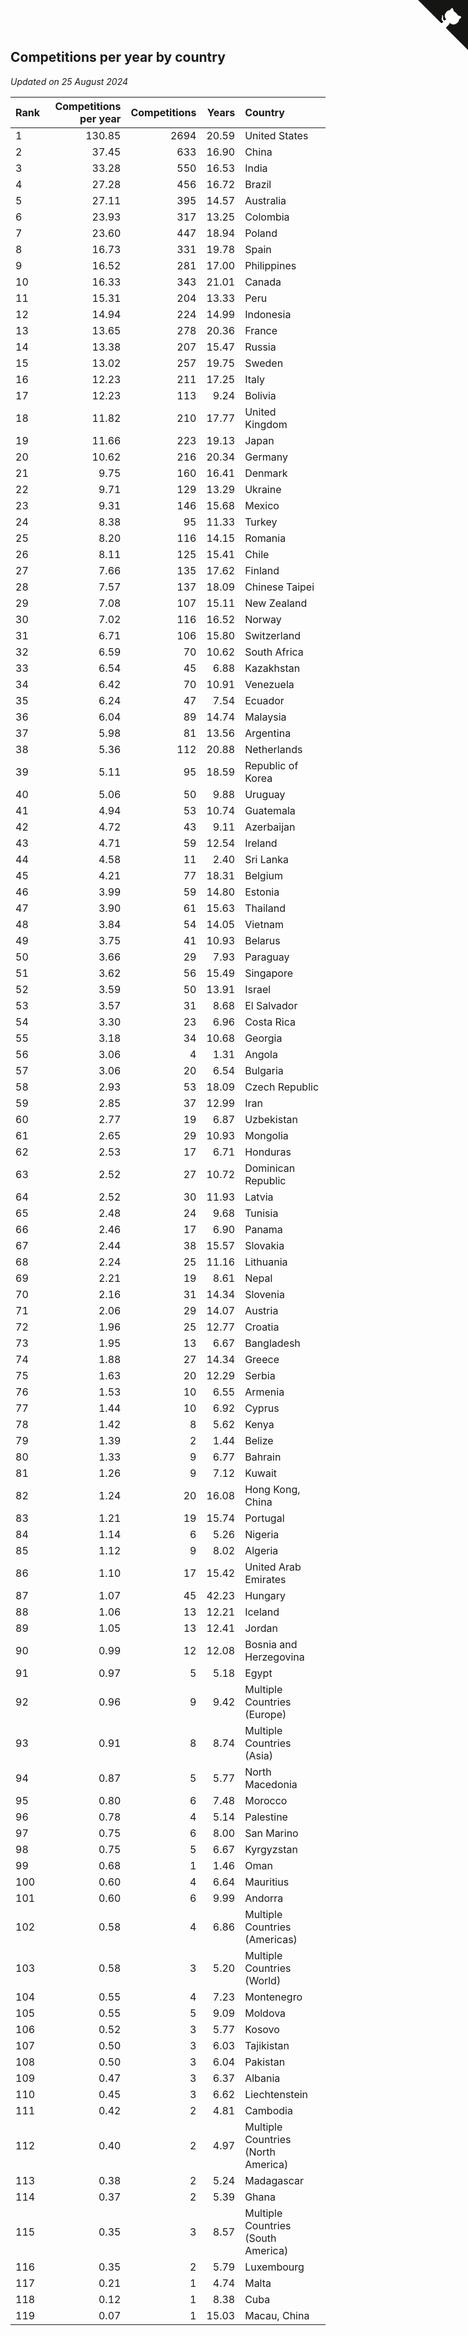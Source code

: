 ## Competitions per year by country

*Updated on 25 August 2024*

| Rank | Competitions per year | Competitions | Years | Country |
| :--- | ---: | ---: | ---: | :--- |
| 1 | 130.85 | 2694 | 20.59 | United States |
| 2 | 37.45 | 633 | 16.90 | China |
| 3 | 33.28 | 550 | 16.53 | India |
| 4 | 27.28 | 456 | 16.72 | Brazil |
| 5 | 27.11 | 395 | 14.57 | Australia |
| 6 | 23.93 | 317 | 13.25 | Colombia |
| 7 | 23.60 | 447 | 18.94 | Poland |
| 8 | 16.73 | 331 | 19.78 | Spain |
| 9 | 16.52 | 281 | 17.00 | Philippines |
| 10 | 16.33 | 343 | 21.01 | Canada |
| 11 | 15.31 | 204 | 13.33 | Peru |
| 12 | 14.94 | 224 | 14.99 | Indonesia |
| 13 | 13.65 | 278 | 20.36 | France |
| 14 | 13.38 | 207 | 15.47 | Russia |
| 15 | 13.02 | 257 | 19.75 | Sweden |
| 16 | 12.23 | 211 | 17.25 | Italy |
| 17 | 12.23 | 113 | 9.24 | Bolivia |
| 18 | 11.82 | 210 | 17.77 | United Kingdom |
| 19 | 11.66 | 223 | 19.13 | Japan |
| 20 | 10.62 | 216 | 20.34 | Germany |
| 21 | 9.75 | 160 | 16.41 | Denmark |
| 22 | 9.71 | 129 | 13.29 | Ukraine |
| 23 | 9.31 | 146 | 15.68 | Mexico |
| 24 | 8.38 | 95 | 11.33 | Turkey |
| 25 | 8.20 | 116 | 14.15 | Romania |
| 26 | 8.11 | 125 | 15.41 | Chile |
| 27 | 7.66 | 135 | 17.62 | Finland |
| 28 | 7.57 | 137 | 18.09 | Chinese Taipei |
| 29 | 7.08 | 107 | 15.11 | New Zealand |
| 30 | 7.02 | 116 | 16.52 | Norway |
| 31 | 6.71 | 106 | 15.80 | Switzerland |
| 32 | 6.59 | 70 | 10.62 | South Africa |
| 33 | 6.54 | 45 | 6.88 | Kazakhstan |
| 34 | 6.42 | 70 | 10.91 | Venezuela |
| 35 | 6.24 | 47 | 7.54 | Ecuador |
| 36 | 6.04 | 89 | 14.74 | Malaysia |
| 37 | 5.98 | 81 | 13.56 | Argentina |
| 38 | 5.36 | 112 | 20.88 | Netherlands |
| 39 | 5.11 | 95 | 18.59 | Republic of Korea |
| 40 | 5.06 | 50 | 9.88 | Uruguay |
| 41 | 4.94 | 53 | 10.74 | Guatemala |
| 42 | 4.72 | 43 | 9.11 | Azerbaijan |
| 43 | 4.71 | 59 | 12.54 | Ireland |
| 44 | 4.58 | 11 | 2.40 | Sri Lanka |
| 45 | 4.21 | 77 | 18.31 | Belgium |
| 46 | 3.99 | 59 | 14.80 | Estonia |
| 47 | 3.90 | 61 | 15.63 | Thailand |
| 48 | 3.84 | 54 | 14.05 | Vietnam |
| 49 | 3.75 | 41 | 10.93 | Belarus |
| 50 | 3.66 | 29 | 7.93 | Paraguay |
| 51 | 3.62 | 56 | 15.49 | Singapore |
| 52 | 3.59 | 50 | 13.91 | Israel |
| 53 | 3.57 | 31 | 8.68 | El Salvador |
| 54 | 3.30 | 23 | 6.96 | Costa Rica |
| 55 | 3.18 | 34 | 10.68 | Georgia |
| 56 | 3.06 | 4 | 1.31 | Angola |
| 57 | 3.06 | 20 | 6.54 | Bulgaria |
| 58 | 2.93 | 53 | 18.09 | Czech Republic |
| 59 | 2.85 | 37 | 12.99 | Iran |
| 60 | 2.77 | 19 | 6.87 | Uzbekistan |
| 61 | 2.65 | 29 | 10.93 | Mongolia |
| 62 | 2.53 | 17 | 6.71 | Honduras |
| 63 | 2.52 | 27 | 10.72 | Dominican Republic |
| 64 | 2.52 | 30 | 11.93 | Latvia |
| 65 | 2.48 | 24 | 9.68 | Tunisia |
| 66 | 2.46 | 17 | 6.90 | Panama |
| 67 | 2.44 | 38 | 15.57 | Slovakia |
| 68 | 2.24 | 25 | 11.16 | Lithuania |
| 69 | 2.21 | 19 | 8.61 | Nepal |
| 70 | 2.16 | 31 | 14.34 | Slovenia |
| 71 | 2.06 | 29 | 14.07 | Austria |
| 72 | 1.96 | 25 | 12.77 | Croatia |
| 73 | 1.95 | 13 | 6.67 | Bangladesh |
| 74 | 1.88 | 27 | 14.34 | Greece |
| 75 | 1.63 | 20 | 12.29 | Serbia |
| 76 | 1.53 | 10 | 6.55 | Armenia |
| 77 | 1.44 | 10 | 6.92 | Cyprus |
| 78 | 1.42 | 8 | 5.62 | Kenya |
| 79 | 1.39 | 2 | 1.44 | Belize |
| 80 | 1.33 | 9 | 6.77 | Bahrain |
| 81 | 1.26 | 9 | 7.12 | Kuwait |
| 82 | 1.24 | 20 | 16.08 | Hong Kong, China |
| 83 | 1.21 | 19 | 15.74 | Portugal |
| 84 | 1.14 | 6 | 5.26 | Nigeria |
| 85 | 1.12 | 9 | 8.02 | Algeria |
| 86 | 1.10 | 17 | 15.42 | United Arab Emirates |
| 87 | 1.07 | 45 | 42.23 | Hungary |
| 88 | 1.06 | 13 | 12.21 | Iceland |
| 89 | 1.05 | 13 | 12.41 | Jordan |
| 90 | 0.99 | 12 | 12.08 | Bosnia and Herzegovina |
| 91 | 0.97 | 5 | 5.18 | Egypt |
| 92 | 0.96 | 9 | 9.42 | Multiple Countries (Europe) |
| 93 | 0.91 | 8 | 8.74 | Multiple Countries (Asia) |
| 94 | 0.87 | 5 | 5.77 | North Macedonia |
| 95 | 0.80 | 6 | 7.48 | Morocco |
| 96 | 0.78 | 4 | 5.14 | Palestine |
| 97 | 0.75 | 6 | 8.00 | San Marino |
| 98 | 0.75 | 5 | 6.67 | Kyrgyzstan |
| 99 | 0.68 | 1 | 1.46 | Oman |
| 100 | 0.60 | 4 | 6.64 | Mauritius |
| 101 | 0.60 | 6 | 9.99 | Andorra |
| 102 | 0.58 | 4 | 6.86 | Multiple Countries (Americas) |
| 103 | 0.58 | 3 | 5.20 | Multiple Countries (World) |
| 104 | 0.55 | 4 | 7.23 | Montenegro |
| 105 | 0.55 | 5 | 9.09 | Moldova |
| 106 | 0.52 | 3 | 5.77 | Kosovo |
| 107 | 0.50 | 3 | 6.03 | Tajikistan |
| 108 | 0.50 | 3 | 6.04 | Pakistan |
| 109 | 0.47 | 3 | 6.37 | Albania |
| 110 | 0.45 | 3 | 6.62 | Liechtenstein |
| 111 | 0.42 | 2 | 4.81 | Cambodia |
| 112 | 0.40 | 2 | 4.97 | Multiple Countries (North America) |
| 113 | 0.38 | 2 | 5.24 | Madagascar |
| 114 | 0.37 | 2 | 5.39 | Ghana |
| 115 | 0.35 | 3 | 8.57 | Multiple Countries (South America) |
| 116 | 0.35 | 2 | 5.79 | Luxembourg |
| 117 | 0.21 | 1 | 4.74 | Malta |
| 118 | 0.12 | 1 | 8.38 | Cuba |
| 119 | 0.07 | 1 | 15.03 | Macau, China |


<a href="https://github.com/JustinTimeCuber/wca_statistics" class="github-corner" aria-label="View source on Github"><svg width="80" height="80" viewBox="0 0 250 250" style="fill:#151513; color:#fff; position: absolute; top: 0; border: 0; right: 0;" aria-hidden="true"><path d="M0,0 L115,115 L130,115 L142,142 L250,250 L250,0 Z"></path><path d="M128.3,109.0 C113.8,99.7 119.0,89.6 119.0,89.6 C122.0,82.7 120.5,78.6 120.5,78.6 C119.2,72.0 123.4,76.3 123.4,76.3 C127.3,80.9 125.5,87.3 125.5,87.3 C122.9,97.6 130.6,101.9 134.4,103.2" fill="currentColor" style="transform-origin: 130px 106px;" class="octo-arm"></path><path d="M115.0,115.0 C114.9,115.1 118.7,116.5 119.8,115.4 L133.7,101.6 C136.9,99.2 139.9,98.4 142.2,98.6 C133.8,88.0 127.5,74.4 143.8,58.0 C148.5,53.4 154.0,51.2 159.7,51.0 C160.3,49.4 163.2,43.6 171.4,40.1 C171.4,40.1 176.1,42.5 178.8,56.2 C183.1,58.6 187.2,61.8 190.9,65.4 C194.5,69.0 197.7,73.2 200.1,77.6 C213.8,80.2 216.3,84.9 216.3,84.9 C212.7,93.1 206.9,96.0 205.4,96.6 C205.1,102.4 203.0,107.8 198.3,112.5 C181.9,128.9 168.3,122.5 157.7,114.1 C157.9,116.9 156.7,120.9 152.7,124.9 L141.0,136.5 C139.8,137.7 141.6,141.9 141.8,141.8 Z" fill="currentColor" class="octo-body"></path></svg></a><style>.github-corner:hover .octo-arm{animation:octocat-wave 560ms ease-in-out}@keyframes octocat-wave{0%,100%{transform:rotate(0)}20%,60%{transform:rotate(-25deg)}40%,80%{transform:rotate(10deg)}}@media (max-width:500px){.github-corner:hover .octo-arm{animation:none}.github-corner .octo-arm{animation:octocat-wave 560ms ease-in-out}}</style>
